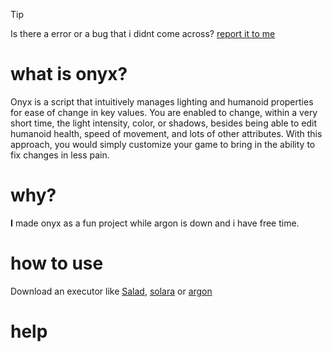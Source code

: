 > [!TIP]
> Is there a error or a bug that i didnt come across? [report it to me](https://discord.gg/a9Ng5WAzPK)

# what is onyx?
Onyx is a script that intuitively manages lighting and humanoid properties for ease of change in key values. You are enabled to change, within a very short time, the light intensity, color, or shadows, besides being able to edit humanoid health, speed of movement, and lots of other attributes. With this approach, you would simply customize your game to bring in the ability to fix changes in less pain.

# why?
**I** made onyx as a fun project while argon is down and i have free time. 

# how to use
Download an executor like [Salad](https://discord.gg/NbpGvpfJ29), [solara](https://getsolara.dev/) or [argon](https://getargon.xyz/)  

# help
